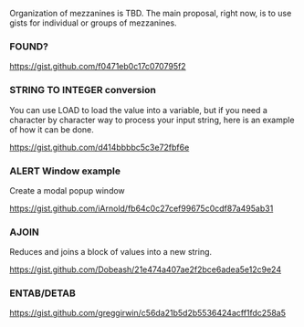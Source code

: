 Organization of mezzanines is TBD. The main proposal, right now, is to use gists for individual or groups of mezzanines.

### FOUND?

https://gist.github.com/f0471eb0c17c070795f2

### STRING TO INTEGER conversion

You can use LOAD to load the value into a variable, but if you need a character by character way to process your input string, here is an example of how it can be done.

https://gist.github.com/d414bbbbc5c3e72fbf6e

### ALERT Window example

Create a modal popup window 

https://gist.github.com/iArnold/fb64c0c27cef99675c0cdf87a495ab31

### AJOIN

Reduces and joins a block of values into a new string.

https://gist.github.com/Dobeash/21e474a407ae2f2bce6adea5e12c9e24

### ENTAB/DETAB

https://gist.github.com/greggirwin/c56da21b5d2b5536424acff1fdc258a5